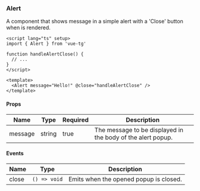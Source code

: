 ### Alert

A component that shows message in a simple alert with a 'Close' button when is
rendered.

```vue
<script lang="ts" setup>
import { Alert } from 'vue-tg'

function handleAlertClose() {
  // ...
}
</script>

<template>
  <Alert message="Hello!" @close="handleAlertClose" />
</template>
```

#### Props

| Name    | Type   | Required | Description                                                 |
| ------- | ------ | -------- | ----------------------------------------------------------- |
| message | string | true     | The message to be displayed in the body of the alert popup. |

#### Events

| Name  | Type         | Description                            |
| ----- | ------------ | -------------------------------------- |
| close | `() => void` | Emits when the opened popup is closed. |
